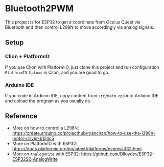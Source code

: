 # Bluetooth2PWM

This project is for ESP32 to get a coordinate from Oculus Quest via Bluetooth and then control L298N to move accordingly via analog signals.

## Setup

### Clion + PlatformIO

If you use Clion with PlatformIO, just clone this project and run configuration `PlatformIO Upload` in Clion, and you are good to go.

### Arduino IDE

If you code in Arduino IDE, copy content from `src/main.cpp` into Arduino IDE and upload the program as you usually do.

## Reference

- More on how to control a L298N: https://create.arduino.cc/projecthub/ryanchan/how-to-use-the-l298n-motor-driver-b124c5
- More on PlatformIO with ESP32: https://docs.platformio.org/en/latest/platforms/espressif32.html
- More on `AnalogWrite` with ESP32: https://github.com/Dlloydev/ESP32-ESP32S2-AnalogWrite